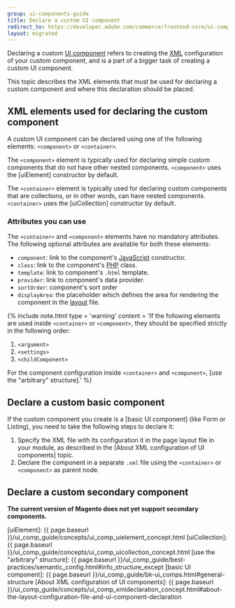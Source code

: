 ```yaml
---
group: ui-components-guide
title: Declare a custom UI component
redirect_to: https://developer.adobe.com/commerce/frontend-core/ui-components/howto/new-component-declaration/
layout: migrated
---
```


Declaring a custom [UI component](https://glossary.magento.com/ui-component) refers to creating the [XML](https://glossary.magento.com/xml) configuration of your custom component, and is a part of a bigger task of creating a custom UI component.

This topic describes the XML elements that must be used for declaring a custom component and where this declaration should be placed.

## XML elements used for declaring the custom component

A custom UI component can be declared using one of the following elements: `<component>` or `<container>`.

The `<component>` element is typically used for declaring simple custom components that do not have other nested components. `<component>` uses the [uiElement] constructor by default.

The `<container>` element is typically used for declaring custom components that are collections, or in other words, can have nested components. `<container>` uses the [uiCollection] constructor by default.

### Attributes you can use

The `<container>` and `<component>` elements have no mandatory attributes. The following optional attributes are available for both these elements:

-  `component`: link to the component's [JavaScript](https://glossary.magento.com/javascript) constructor.
-  `class`: link to the component's [PHP](https://glossary.magento.com/php) class.
-  `template`: link to component's `.html` template.
-  `provider`: link to component's data provider.
-  `sortOrder`: component's sort order
-  `displayArea`: the placeholder which defines the area for rendering the component in the [layout](https://glossary.magento.com/layout) file.

{%
include note.html
type = 'warning'
content = 'If the following elements are used inside `<container>` or `<component>`, they should be specified strictly in the following order:

1. `<argument>`
1. `<settings>`
1. `<childComponent>`

For the component configuration inside `<container>` and `<component>`, [use the "arbitrary" structure].'
%}

## Declare a custom basic component

If the custom component you create is a [basic UI component] (like Form or Listing), you need to take the following steps to declare it:

1. Specify the XML file with its configuration it in the page layout file in your module, as described in the [About XML configuration of UI components] topic.
1. Declare the component in a separate `.xml` file using the `<container>` or `<component>` as parent node.

## Declare a custom secondary component
**The current version of Magento does not yet support secondary components.**

<!-- Link Definitions -->

[uiElement]: {{ page.baseurl }}/ui_comp_guide/concepts/ui_comp_uielement_concept.html
[uiCollection]: {{ page.baseurl }}/ui_comp_guide/concepts/ui_comp_uicollection_concept.html
[use the "arbitrary" structure]: {{ page.baseurl }}/ui_comp_guide/best-practices/semantic_config.html#info_structure_except
[basic UI component]: {{ page.baseurl }}/ui_comp_guide/bk-ui_comps.html#general-structure
[About XML configuration of UI components]: {{ page.baseurl }}/ui_comp_guide/concepts/ui_comp_xmldeclaration_concept.html#about-the-layout-configuration-file-and-ui-component-declaration
